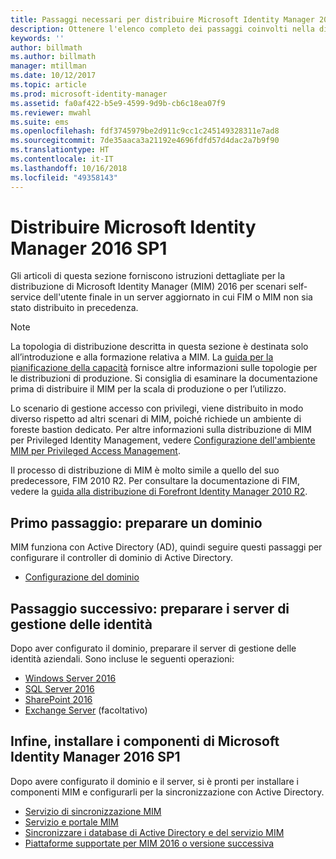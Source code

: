 ```yaml
---
title: Passaggi necessari per distribuire Microsoft Identity Manager 2016 | Documentazione Microsoft
description: Ottenere l'elenco completo dei passaggi coinvolti nella distribuzione di Microsoft Identity Manager 2016, dalla preparazione dell'ambiente alla configurazione dei portali.
keywords: ''
author: billmath
ms.author: billmath
manager: mtillman
ms.date: 10/12/2017
ms.topic: article
ms.prod: microsoft-identity-manager
ms.assetid: fa0af422-b5e9-4599-9d9b-cb6c18ea07f9
ms.reviewer: mwahl
ms.suite: ems
ms.openlocfilehash: fdf3745979be2d911c9cc1c245149328311e7ad8
ms.sourcegitcommit: 7de35aaca3a21192e4696fdfd57d4dac2a7b9f90
ms.translationtype: HT
ms.contentlocale: it-IT
ms.lasthandoff: 10/16/2018
ms.locfileid: "49358143"
---
```

# <a name="deploy-microsoft-identity-manager-2016-sp1"></a>Distribuire Microsoft Identity Manager 2016 SP1
Gli articoli di questa sezione forniscono istruzioni dettagliate per la distribuzione di Microsoft Identity Manager (MIM) 2016 per scenari self-service dell'utente finale in un server aggiornato in cui FIM o MIM non sia stato distribuito in precedenza.

> [!NOTE]
> La topologia di distribuzione descritta in questa sezione è destinata solo all’introduzione e alla formazione relativa a MIM.  La [guida per la pianificazione della capacità](capacity-planning-guide.md) fornisce altre informazioni sulle topologie per le distribuzioni di produzione.  Si consiglia di esaminare la documentazione prima di distribuire il MIM per la scala di produzione o per l’utilizzo.

Lo scenario di gestione accesso con privilegi, viene distribuito in modo diverso rispetto ad altri scenari di MIM, poiché richiede un ambiente di foreste bastion dedicato.  Per altre informazioni sulla distribuzione di MIM per Privileged Identity Management, vedere [Configurazione dell'ambiente MIM per Privileged Access Management](./pam/configuring-mim-environment-for-pam.md).

Il processo di distribuzione di MIM è molto simile a quello del suo predecessore, FIM 2010 R2. Per consultare la documentazione di FIM, vedere la [guida alla distribuzione di Forefront Identity Manager 2010 R2](https://technet.microsoft.com/library/jj134310).

## <a name="first-prepare-a-domain"></a>Primo passaggio: preparare un dominio
MIM funziona con Active Directory (AD), quindi seguire questi passaggi per configurare il controller di dominio di Active Directory.
- [Configurazione del dominio](preparing-domain.md)

## <a name="next-prepare-an-identity-management-servers"></a>Passaggio successivo: preparare i server di gestione delle identità
Dopo aver configurato il dominio, preparare il server di gestione delle identità aziendali. Sono incluse le seguenti operazioni:
- [Windows Server 2016](prepare-server-ws2016.md)
- [SQL Server 2016](prepare-server-sql2016.md)
- [SharePoint 2016](prepare-server-sharepoint.md)
- [Exchange Server](prepare-server-exchange.md) (facoltativo)

## <a name="finally-install-microsoft-identity-manager-2016-sp1-components"></a>Infine, installare i componenti di Microsoft Identity Manager 2016 SP1
Dopo avere configurato il dominio e il server, si è pronti per installare i componenti MIM e configurarli per la sincronizzazione con Active Directory.
- [Servizio di sincronizzazione MIM](install-mim-sync.md)
- [Servizio e portale MIM](install-mim-service-portal.md)
- [Sincronizzare i database di Active Directory e del servizio MIM](install-mim-sync-ad-service.md)
- [Piattaforme supportate per MIM 2016 o versione successiva](microsoft-identity-manager-2016-supported-platforms.md)
